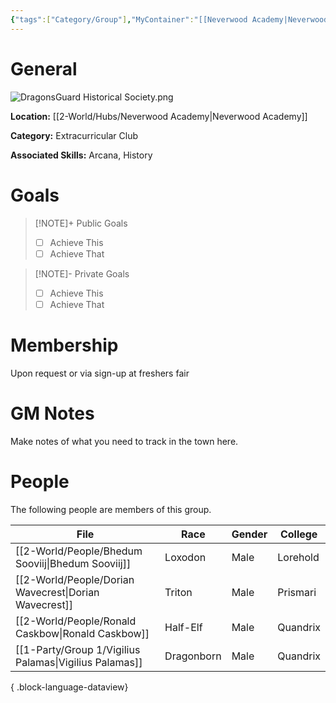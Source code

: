 ```yaml
---
{"tags":["Category/Group"],"MyContainer":"[[Neverwood Academy|Neverwood Academy]]","MyCategory":"Extracurricular Club","image":"DragonsGuard Historical Society.png","obsidianUIMode":"preview","leaders":null,"staff":null,"members":null,"initiates":null,"primary_contact":null,"Skill1":"Arcana","Skill2":"History","dg-publish":true,"dg-path":"World/Groups/Extracurricular Club/Dragonsguard Historical Society.md","permalink":"/world/groups/extracurricular-club/dragonsguard-historical-society/","dgPassFrontmatter":true,"updated":"2025-09-29T12:37:20.000+01:00"}
---
```



# General

![DragonsGuard Historical Society.png](/img/user/z_Assets/Extracurriculars/DragonsGuard%20Historical%20Society.png)

**Location:** [[2-World/Hubs/Neverwood Academy\|Neverwood Academy]]

**Category:** Extracurricular Club

**Associated Skills:** Arcana, History

# Goals

> [!NOTE]+ Public Goals
> - [ ] Achieve This
> - [ ] Achieve That

> [!NOTE]- Private Goals
> - [ ] Achieve This
> - [ ] Achieve That

# Membership
Upon request or via sign-up at freshers fair

# GM Notes

Make notes of what you need to track in the town here. 


# People

The following people are members of this group.  


| File                                                      | Race       | Gender | College  |
| --------------------------------------------------------- | ---------- | ------ | -------- |
| [[2-World/People/Bhedum Sooviij\|Bhedum Sooviij]]      | Loxodon    | Male   | Lorehold |
| [[2-World/People/Dorian Wavecrest\|Dorian Wavecrest]]  | Triton     | Male   | Prismari |
| [[2-World/People/Ronald Caskbow\|Ronald Caskbow]]      | Half-Elf   | Male   | Quandrix |
| [[1-Party/Group 1/Vigilius Palamas\|Vigilius Palamas]] | Dragonborn | Male   | Quandrix |

{ .block-language-dataview}
